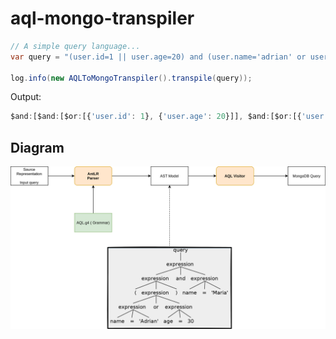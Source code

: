 # aql-mongo-transpiler


```java
// A simple query language...
var query = "(user.id=1 || user.age=20) and (user.name='adrian' or user.birth from ´1981-09-22 21:15:00´ to ´2020-01-01´)";

log.info(new AQLToMongoTranspiler().transpile(query));
```

Output:
```js
$and:[$and:[$or:[{'user.id': 1}, {'user.age': 20}]], $and:[$or:[{'user.name': 'adrian'}, {'user.birth': {$from:'1981-09-22 21:15:00', $to:'2020-01-01'}}]]]
```


## Diagram

<img src="docs/AQL.png" width=100% height=40%>
